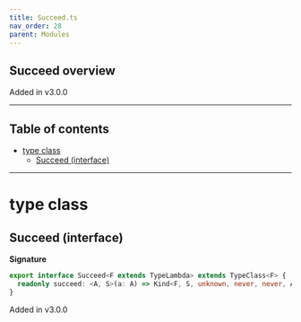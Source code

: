 ```yaml
---
title: Succeed.ts
nav_order: 28
parent: Modules
---
```


## Succeed overview

Added in v3.0.0

---

<h2 class="text-delta">Table of contents</h2>

- [type class](#type-class)
  - [Succeed (interface)](#succeed-interface)

---

# type class

## Succeed (interface)

**Signature**

```ts
export interface Succeed<F extends TypeLambda> extends TypeClass<F> {
  readonly succeed: <A, S>(a: A) => Kind<F, S, unknown, never, never, A>
}
```

Added in v3.0.0
